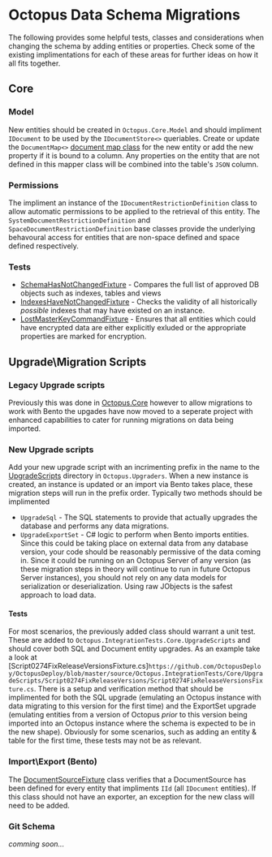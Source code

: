 # Octopus Data Schema Migrations
The following provides some helpful tests, classes and considerations when changing the schema by adding entities or properties. Check some of the existing implimentations for each of these areas for further ideas on how it all fits together.

## Core
### Model
New entities should be created in `Octopus.Core.Model` and should impliment `IDocument` to be used by the `IDocumentStore<>` queriables.
Create or update the `DocumentMap<>` [document map class](https://github.com/OctopusDeploy/Nevermore/wiki/Documents#a-simple-document-map) for the new entity or add the new property if it is bound to a column. Any properties on the entity that are not defined in this mapper class will be combined into the table's `JSON` column.
### Permissions
The impliment an instance of the  `IDocumentRestrictionDefinition` class to allow automatic permissions to be applied to the retrieval of this entity. The `SystemDocumentRestrictionDefinition` and `SpaceDocumentRestrictionDefinition` base classes provide the underlying behavoural access for entities that are non-space defined and space defined respectively. 
### Tests
* [SchemaHasNotChangedFixture](https://github.com/OctopusDeploy/OctopusDeploy/blob/master/source/Octopus.IntegrationTests/Server/Orchestration/SystemIntegrityCheck/SchemaHasNotChangedFixture.cs) - Compares the full list of approved DB objects such as indexes, tables and views
* [IndexesHaveNotChangedFixture](https://github.com/OctopusDeploy/OctopusDeploy/blob/master/source/Octopus.IntegrationTests/Server/Orchestration/SystemIntegrityCheck/IndexesHaveNotChangedFixture.cs) - Checks the validity of all historically _possible_ indexes that may have existed on an instance. 
* [LostMasterKeyCommandFixture](https://github.com/OctopusDeploy/OctopusDeploy/blob/master/source/Octopus.Tests/Server/Commands/LostMasterKeyCommandFixture.AllTypesRequiringEncryption_AreProcessedForEncryptedData.approved.txt) - Ensures that all entities which could have encrypted data are either explicitly exluded or the appropriate properties are marked for encryption.

## Upgrade\Migration Scripts

### Legacy Upgrade scripts
Previously this was done in [Octopus.Core](https://github.com/OctopusDeploy/OctopusDeploy/tree/master/source/Octopus.Core/UpgradeScripts) however to allow migrations to work with Bento the upgades have now moved to a seperate project with enhanced capabilities to cater for running migrations on data being imported.

### New Upgrade scripts
Add your new upgrade script with an incrimenting prefix in the name to the [UpgradeScripts](https://github.com/OctopusDeploy/OctopusDeploy/tree/master/source/Octopus.Upgraders/UpgradeScripts) directory in `Octopus.Upgraders`. When a new instance is created, an instance is updated or an import via Bento takes place, these migration steps will run in the prefix order. 
Typically two methods should be implimented
* `UpgradeSql` - The SQL statements to provide that actually upgrades the database and performs any data migrations. 
* `UpgradeExportSet` - C# logic to perform when Bento imports entities. Since this could be taking place on external data from any database version, your code should be reasonably permissive of the data coming in. Since it could be running on an Octopus Server of any version (as these migration steps in theory will continue to run in future Octopus Server instances), you should not rely on any data models for serialization or deserialization. Using raw JObjects is the safest approach to load data.

#### Tests
For most scenarios, the previously added class should warrant a unit test. These are added to `Octopus.IntegrationTests.Core.UpgradeScripts` and should cover both SQL and Document entity upgrades. As an example take a look at [Script0274FixReleaseVersionsFixture.cs]`https://github.com/OctopusDeploy/OctopusDeploy/blob/master/source/Octopus.IntegrationTests/Core/UpgradeScripts/Script0274FixReleaseVersions/Script0274FixReleaseVersionsFixture.cs`. There is a setup and verification method that should be implimented for both the SQL upgrade (emulating an Octopus instance with data migrating to this version for the first time) and the ExportSet upgrade (emulating entities from a version of Octopus _prior_ to this version being imported into an Octopus instance where the schema is expected to be in the new shape). Obviously for some scenarios, such as adding an entity & table for the first time, these tests may not be as relevant.


### Import\Export (Bento)
The [DocumentSourceFixture](https://github.com/OctopusDeploy/OctopusDeploy/blob/master/source/Octopus.Tests/ImportExport/DocumentSourceFixture.cs) class verifies that a DocumentSource has been defined for every entity that impliments `IId` (all `IDocument` entities). If this class should not have an exporter, an exception for the new class will need to be added.

### Git Schema
_comming soon..._
